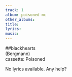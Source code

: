 ```yaml
---
track: 1
album: poisoned mc
other_albums:
title: 
lyrics: 
music: 
---
```

##blackhearts  
(Bergmann)  
cassette: Poisoned  
  
No lyrics available. Any help?  
